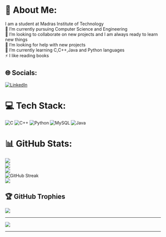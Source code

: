 # 💫 About Me:
I am a student at Madras Institute of Technology<br>🔭 I’m currently pursuing Computer Science and Engineering<br>👯 I’m looking to collaborate on new projects and I am always ready to learn new things<br>🤝 I’m looking for help with new projects<br>🌱 I’m currently learning C,C++,Java and Python languages<br>⚡ I like reading books


## 🌐 Socials:
[![LinkedIn](https://img.shields.io/badge/LinkedIn-%230077B5.svg?logo=linkedin&logoColor=white)](https://www.linkedin.com/in/Rathi-Chandhrika-45a51a326)




# 💻 Tech Stack:
![C](https://img.shields.io/badge/c-%2300599C.svg?style=for-the-badge&logo=c&logoColor=white) ![C++](https://img.shields.io/badge/c++-%2300599C.svg?style=for-the-badge&logo=c%2B%2B&logoColor=white) ![Python](https://img.shields.io/badge/python-3670A0?style=for-the-badge&logo=python&logoColor=ffdd54) ![MySQL](https://img.shields.io/badge/mysql-4479A1.svg?style=for-the-badge&logo=mysql&logoColor=white) ![Java](https://img.shields.io/badge/java-%23ED8B00.svg?style=for-the-badge&logo=openjdk&logoColor=white)


# 📊 GitHub Stats:
![](https://github-readme-stats.vercel.app/api?username=Rathichandhrika&theme=radical&hide_border=false&include_all_commits=true&count_private=true)<br/>
![](https://github-readme-streak-stats.herokuapp.com/?user=Rathichandhrika&theme=radical&hide_border=false)<br/>
![](https://github-readme-stats.vercel.app/api/top-langs/?username=Rathichandhrika&theme=radical&hide_border=false&include_all_commits=true&count_private=true&layout=compact)
<br/>
![GitHub Streak](https://github-readme-streak-stats-eight.vercel.app/?user=Rathichandhrika&theme=dark&hide_border=true)
<br/>![](https://github-contributor-stats.vercel.app/api?username=Rathichandhrika&limit=5&theme=dark&combine_all_yearly_contributions=true)
 


## 🏆 GitHub Trophies
![](https://github-profile-trophy.vercel.app/?username=Rathichandhrika&theme=radical&no-frame=false&no-bg=true&margin-w=4)

---
[![](https://visitcount.itsvg.in/api?id=Rathichandhrika&icon=0&color=0)](https://visitcount.itsvg.in)

<!-- Proudly created with GPRM ( https://gprm.itsvg.in ) -->
____